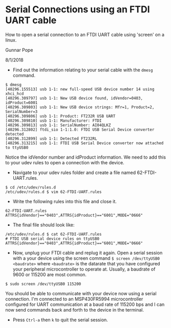 # Serial Connections using an FTDI UART cable 
How to open a serial connection to an FTDI UART cable using 'screen' on a linux.

Gunnar Pope

8/1/2018


* Find out the information relating to your serial cable with the `dmesg` command.
```
$ dmesg
[40296.155513] usb 1-1: new full-speed USB device number 14 using xhci_hcd
[40296.309797] usb 1-1: New USB device found, idVendor=0403, idProduct=6001
[40296.309803] usb 1-1: New USB device strings: Mfr=1, Product=2, SerialNumber=3
[40296.309806] usb 1-1: Product: FT232R USB UART
[40296.309810] usb 1-1: Manufacturer: FTDI
[40296.309813] usb 1-1: SerialNumber: AI04QLKZ
[40296.312802] ftdi_sio 1-1:1.0: FTDI USB Serial Device converter detected
[40296.312899] usb 1-1: Detected FT232RL
[40296.313215] usb 1-1: FTDI USB Serial Device converter now attached to ttyUSB0
```

Notice the idVendor number and idProduct information. We need to add this to your udev rules to open a connection with the device.

* Navigate to your udev rules folder and create a file named 62-FTDI-UART.rules.
```
$ cd /etc/udev/rules.d
/etc/udev/rules.d $ vim 62-FTDI-UART.rules
```


* Write the following rules into this file and close it.
```
62-FTDI-UART.rules
ATTRS{idVendor}=="0403",ATTRS{idProduct}=="6001",MODE="0666"
```

* The final file should look like:
```
/etc/udev/rules.d $ cat 62-FTDI-UART.rules
# FTDI USB serial device rules on ttyUSB0
ATTRS{idVendor}=="0403",ATTRS{idProduct}=="6001",MODE="0666"
```

* Now, unplug your FTDI cable and replug it again. Open a serial session with a your device using the screen command `$ screen /dev/ttyUSB0 <baudrate>` where `<baudrate>` is the datarate that you have configured your peripheral microcontroller to operate at. Usually, a baudrate of 9600 or 115200 are most common.
```
$ sudo screen /dev/ttyUSB0 115200
```
You should be able to communicate with your device now using a serial connection. I'm connected to an MSP430FR5994 microcontroller configured for UART communication at a baud rate of 115200 bps and I can now send commands back and forth to the device in the terminal. 


* Press `Ctrl-a` then `k` to quit the serial session.
